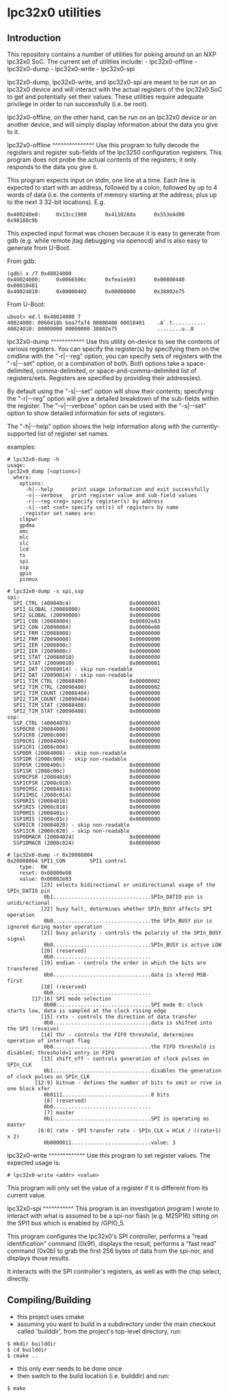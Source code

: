 lpc32x0 utilities
=================

Introduction
------------
This repository contains a number of utilities for poking around on an NXP
lpc32x0 SoC. The current set of utilities include:
	- lpc32x0-offline
	- lpc32x0-dump
	- lpc32x0-write
	- lpc32x0-spi

lpc32x0-dump, lpc32x0-write, and lpc32x0-spi are meant to be run on
an lpc32x0 device and will interact with the actual registers of the
lpc32x0 SoC to get and potentially set their values. These utilities
require adequate privilege in order to run successfully (i.e. be root).

lpc32x0-offline, on the other hand, can be run on an lpc32x0 device or on
another device, and will simply display information about the data you give
to it.

lpc32x0-offline
^^^^^^^^^^^^^^^
Use this program to fully decode the registers and register sub-fields
of the lpc3250 configuration registers. This program does not probe the actual
contents of the registers; it only responds to the data you give it.

This program expects input on stdin, one line at a time. Each line is expected
to start with an address, followed by a colon, followed by up to 4 words of
data (i.e. the contents of memory starting at the address, plus up to the next
3 32-bit locations). E.g.

```
0x400240e0:     0x13cc1980      0x411028da      0x553e4d00      0x98180c9b
```

This expected input format was chosen because it is easy to generate from gdb
(e.g. while remote jtag debugging via openocd) and is also easy to generate
from U-Boot.

From gdb:

```
(gdb) x /7 0x40024000
0x40024000:     0x0066506c      0xfea1eb93      0x00800440      0x00010401
0x40024010:     0x00000402      0x00000000      0x38802e75
```

From U-Boot:

```
uboot> md.l 0x40024000 7
40024000: 0060418b bea7fa74 00800400 00010401    .A`.t...........
40024010: 00000000 00000000 38802e75             ........u..8
```

lpc32x0-dump
^^^^^^^^^^^^
Use this utility on-device to see the contents of various registers. You can
specify the register(s) by specifying them on the cmdline with the
"-r|--reg" option, you can specify sets of registers with the "-s|--set"
option, or a combination of both. Both options take a space-delimited,
comma-delimited, or space-and-comma-delimited list of registers/sets.
Registers are specified by providing their address(es).

By default using the "-s|--set" option will show their contents; specifying
the "-r|--reg" option will give a detailed breakdown of the sub-fields
within the register. The "-v|--verbose" option can be used with the
"-s|--set" option to show detailed information for sets of registers.

The "-h|--help" option shows the help information along with the
currently-supported list of register set names.

examples:

	# lpc32x0-dump -h
	usage:
	lpc32x0_dump [<options>]
	  where:
	    options:
	      -h|--help      print usage information and exit successfully
	      -v|--verbose   print register value and sub-field values
	      -r|--reg <reg> specify register(s) by address
	      -s|--set <set> specify set(s) of registers by name
	      register set names are:
		clkpwr
		gpdma
		emc
		mlc
		slc
		lcd
		ts
		spi
		ssp
		gpio
		pinmux

	# lpc32x0-dump -s spi,ssp
	spi:
	  SPI_CTRL (400040c4)                   0x00000003
	  SPI1_GLOBAL (20088000)                0x00000001
	  SPI2_GLOBAL (20090000)                0x00000000
	  SPI1_CON (20088004)                   0x00802e83
	  SPI2_CON (20090004)                   0x00000e08
	  SPI1_FRM (20088008)                   0x00000000
	  SPI2_FRM (20090008)                   0x00000000
	  SPI1_IER (2008800c)                   0x00000000
	  SPI2_IER (2009000c)                   0x00000000
	  SPI1_STAT (20088010)                  0x00000000
	  SPI2_STAT (20090010)                  0x00000001
	  SPI1_DAT (20088014) - skip non-readable
	  SPI2_DAT (20090014) - skip non-readable
	  SPI1_TIM_CTRL (20088400)              0x00000002
	  SPI2_TIM_CTRL (20090400)              0x00000002
	  SPI1_TIM_COUNT (20088404)             0x00000000
	  SPI2_TIM_COUNT (20090404)             0x00000000
	  SPI1_TIM_STAT (20088408)              0x00008000
	  SPI2_TIM_STAT (20090408)              0x00000000
	ssp:
	  SSP_CTRL (40004078)                   0x00000000
	  SSP0CR0 (20084000)                    0x00000000
	  SSP1CR0 (2008c000)                    0x00000000
	  SSP0CR1 (20084004)                    0x00000000
	  SSP1CR1 (2008c004)                    0x00000000
	  SSP0DR (20084008) - skip non-readable
	  SSP1DR (2008c008) - skip non-readable
	  SSP0SR (2008400c)                     0x00000000
	  SSP1SR (2008c00c)                     0x00000000
	  SSP0CPSR (20084010)                   0x00000000
	  SSP1CPSR (2008c010)                   0x00000000
	  SSP0IMSC (20084014)                   0x00000000
	  SSP1IMSC (2008c014)                   0x00000000
	  SSP0RIS (20084018)                    0x00000000
	  SSP1RIS (2008c018)                    0x00000000
	  SSP0MIS (2008401c)                    0x00000000
	  SSP1MIS (2008c01c)                    0x00000000
	  SSP0ICR (20084020) - skip non-readable
	  SSP1ICR (2008c020) - skip non-readable
	  SSP0DMACR (20084024)                  0x00000000
	  SSP1DMACR (2008c024)                  0x00000000

	# lpc32x0-dump -r 0x20088004
	0x20088004 SPI1_CON        SPI1 control
		type:  RW
		reset: 0x00000e08
		value: 0x00802e83
			   [23] selects bidirectional or unidirectional usage of the SPIn_DATIO pin
				0b1................................SPIn_DATIO pin is unidirectional
			   [22] busy halt, determines whether SPIn_BUSY affects SPI operation
				0b0................................the SPIn_BUSY pin is ignored during master operation
			   [21] busy polarity - controls the polarity of the SPIn_BUSY signal
				0b0................................SPIn_BUSY is active LOW
			   [20] (reserved)
				0b0................................
			   [19] endian - controls the order in which the bits are transfered
				0b0................................data is xfered MSB-first
			   [18] (reserved)
				0b0................................
			[17:16] SPI mode selection
				0b00...............................SPI mode 0: clock starts low, data is sampled at the clock rising edge
			   [15] rxtx - controls the direction of data transfer
				0b0................................data is shifted into the SPI (receive)
			   [14] thr - controls the FIFO threshold, determines operation of interrupt flag
				0b0................................the FIFO threshold is disabled; threshold=1 entry in FIFO
			   [13] shift_off - controls generation of clock pulses on SPIn_CLK
				0b1................................disables the generation of clock pulses on SPIn_CLK
			 [12:9] bitnum - defines the number of bits to xmit or rcve in one block xfer
				0b0111.............................8 bits
			    [8] (reserved)
				0b0................................
			    [7] master
				0b1................................SPI is operating as master
			  [6:0] rate - SPI transfer rate - SPIn_CLK = HCLK / ((rate+1) x 2)
				0b0000011..........................value: 3

lpc32x0-write
^^^^^^^^^^^^^
Use this program to set register values. The expected usage is:

	# lpc32x0-write <addr> <value>

This program will only set the value of a register if it is different from its
current value.

lpc32x0-spi
^^^^^^^^^^^
This program is an investigation program I wrote to interact with what is
assumed to be a spi-nor flash (e.g. M25P16) sitting on the SPI1 bus which is
enabled by /GPIO_5.

This program configures the lpc32x0's SPI controller, performs a "read
identification" command (0x9f), displays the result, performs a "fast
read" command (0x0b) to grab the first 256 bytes of data from the spi-nor, and
displays those results.

It interacts with the SPI controller's registers, as well as with the chip
select, directly.


Compiling/Building
------------------
- this project uses cmake
- assuming you want to build in a subdirectory under the main checkout called
  'builddir', from the project's top-level directory, run:

```
$ mkdir builddir
$ cd builddir
$ cmake ..
```

- this only ever needs to be done once
- then switch to the build location (i.e. builddir) and run:

```
$ make
```
